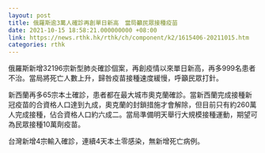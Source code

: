 ```yaml
---
layout: post
title: 俄羅斯逾3萬人確診再創單日新高　當局籲民眾接種疫苗
date: 2021-10-15 18:58:21.000000000 +08:00
link: https://news.rthk.hk/rthk/ch/component/k2/1615406-20211015.htm
categories: rthk
---
```


俄羅斯新增32196宗新型肺炎確診個案，再創疫情以來單日新高，再多999名患者不治。當局將死亡人數上升，歸咎疫苗接種速度緩慢，呼籲民眾打針。

新西蘭再多65宗本土確診，患者都在最大城市奧克蘭確診。當新西蘭完成接種新冠疫苗的合資格人口達到九成，奧克蘭的封鎖措施才會解除，但目前只有約260萬人完成接種，佔合資格人口約六成二。當局準備明天舉行大規模接種運動，期望可為民眾接種10萬劑疫苗。

台灣新增4宗輸入確診，連續4天本土零感染，無新增死亡病例。
